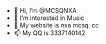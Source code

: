 - 👋 Hi, I’m @MCSQNXA
- 👀 I’m interested in Music
- 🌱 My website is nxa mcsq. cc
- 📫 My QQ is 3337140142

<!---
MCSQNXA/MCSQNXA is a ✨ special ✨ repository because its `README.md` (this file) appears on your GitHub profile.
You can click the Preview link to take a look at your changes.
--->
